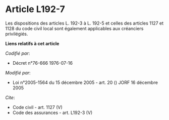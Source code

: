 # Article L192-7

Les dispositions des articles L. 192-3 à L. 192-5 et celles des articles 1127 et 1128 du code civil local sont également
applicables aux créanciers privilégiés.

**Liens relatifs à cet article**

_Codifié par_:

  - Décret n°76-666 1976-07-16

_Modifié par_:

  - Loi n°2005-1564 du 15 décembre 2005 - art. 20 () JORF 16 décembre 2005

_Cite_:

  - Code civil - art. 1127 (V)
  - Code des assurances - art. L192-3 (V)
